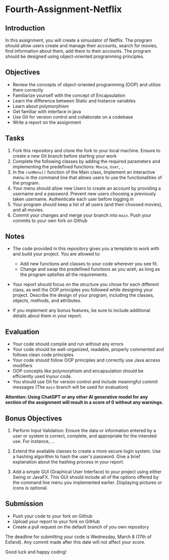 # Fourth-Assignment-Netflix


## Introduction
In this assignment, you will create a simuulator of Netflix. The program should allow users create and manage their accounts, search for movies, find information about them, add them to their accounts. The program should be designed using object-oriented programming principles.

## Objectives
- Review the concepts of object-oriented programming (OOP) and utilize them correctly
- Familiarize yourself with the concept of Encapsulation
- Learn the difference between Static and Instance variables
- Learn about polymorphism
- Get familiar with interface in java
- Use Git for version control and collaborate on a codebase
- Write a report on the assignment

## Tasks
1. Fork this repository and clone the fork to your local machine. Ensure to create a new Git branch before starting your work
2. Complete the following classes by adding the required parameters and implementing the predefined functions: `Movie`, `User`, ``, ``
3. In the `runMenu()` function of the Main class, Implement an interactive menu in the command line that allows users to use the functionalities of the program. 
4. Your menu should allow new Users to create an account by providing a username and a password. Prevent new users choosing a previously taken username. Authenticate each user before logging in
5. Your program should keep a list of all users (and their choosed movies), and all movies.
6. Commit your changes and merge your branch into `main`. Push your commits to your own fork on Github

## Notes
- The code provided in this repository gives you a template to work with and build your project. You are allowed to:
    - Add new functions and classes to your code wherever you see fit.
    - Change and swap the predefined functions as you wish, as long as the program satisfies all the requirements.
    
- Your report should focus on the structure you chose for each different class, as well the OOP principles you followed while designing your project. Describe the design of your program, including the classes, objects, methods, and attributes.

- If you implement any bonus features, be sure to include additional details about them in your report. 

## Evaluation
- Your code should compile and run without any errors
- Your code should be well-organized, readable, properly commented and follows clean code principles
- Your code should follow OOP principles and correctly use Java access modifiers
- OOP concepts like polymorphism and encapsulation should be efficiently used inyour code.
- You should use Git for version control and include meaningful commit messages (The `main` branch will be used for evaluation)

**Attention: Using ChatGPT or any other AI generative model for any section of the assignment will result in a score of 0 without any warnings.**

## Bonus Objectives
1. Perform Input Validation: Ensure the data or information entered by a user or system is correct, complete, and appropriate for the intended use. For instance, ...

2. Extend the available classes to create a more secure login system. Use a hashing algorithm to hash the user's password. Give a brief explanation about the hashing process in your report.

3. Add a simple GUI (Graphical User Interface) to your project using either Swing or JavaFX. This GUI should include all of the options offered by the command line menu you implemented earlier. Displaying pictures or icons is optional.

## Submission
- Push your code to your fork on Github
- Upload your report to your fork on GitHub
- Create a pull request on the default branch of you own repository

The deadline for submitting your code is Wednesday, March 8 (17th of Esfand). Any commit made after this date will not affect your score.

Good luck and happy coding!
